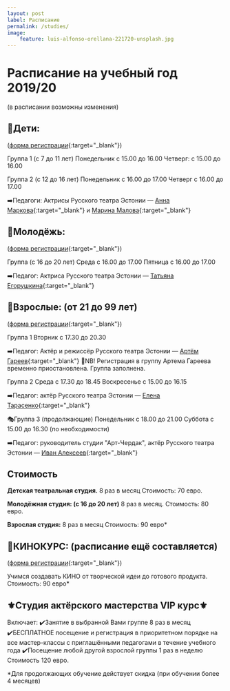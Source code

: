 ```yaml
---
layout: post
label: Расписание
permalink: /studies/
image:
    feature: luis-alfonso-orellana-221720-unsplash.jpg
---
```


# Расписание на учебный год 2019/20 
(в расписании возможны изменения)

## 🔸️Дети: 
([форма регистрации](https://forms.gle/gaWQ8Xm71EPiJ7hcA){:target="_blank"}) 

Группа 1 (с 7 до 11 лет)
Понедельник с 15.00 до 16.00
Четверг: с 15.00 до 16.00

Группа 2 (с 12 до 16 лет)
Понедельник с 16.00 до 17.00
Четверг с 16.00 до 17.00

➡️Педагоги: Актрисы Русского театра Эстонии
— [Анна Маркова](https://veneteater.ee/people/person/anna-markova.html){:target="_blank"}
и [Марина Малова](https://veneteater.ee/people/person/marina-malova.html){:target="_blank"}



## 🔸️Молодёжь: 
([форма регистрации](https://forms.gle/pMksJDyn8tTsQGMK7){:target="_blank"})

Группа (с 16 до 20 лет)
Среда с 16.00 до 17.00
Пятница с 16.00 до 17.00

➡️Педагог: Актриса Русского театра Эстонии — [Татьяна Егорушкина](https://veneteater.ee/people/person/tatiana-egorushkina.html){:target="_blank"}



## 🔸️Взрослые: (от 21 до 99 лет) 
([форма регистрации](https://forms.gle/pMksJDyn8tTsQGMK7){:target="_blank"}) 

Группа 1
Вторник с 17.30 до 20.30

➡️Педагог: Актёр и режиссёр Русского театра Эстонии — [Артём Гареев](https://veneteater.ee/people/person/artiom-gareev.html){:target="_blank"}
🔹️NB! Регистрация в группу Артема Гареева временно приостановлена. Группа заполнена.

Группа 2 
Среда с 17.30 до 18.45
Воскресенье с 15.00 до 16.15

➡️Педагог: актёр Русского театра Эстонии — [Елена Тарасенко](https://veneteater.ee/people/person/elena-tarasenko.html){:target="_blank"}


🎭Группа 3 (продолжающие)
Понедельник с 18.00 до 21.00
Суббота с 15.00 до 16.30 (по необходимости)

➡️Педагог: руководитель студии "Арт-Чердак", актёр Русского театра Эстонии — [Иван Алексеев](https://veneteater.ee/people/person/ivan-alekseev.html){:target="_blank"}


## Стоимость 

__Детская театральная студия.__
8 раз в месяц
Стоимость: 70 евро.

__Молодёжная студия: (с 16 до 20 лет)__
8 раз в месяц.
Стоимость: 80 евро.

__Взрослая студия:__
8 раз в месяц
Стоимость: 90 евро*



## 🎥КИНОКУРС: (расписание ещё составляется) 
([форма регистрации](https://forms.gle/pMksJDyn8tTsQGMK7){:target="_blank"}) 

Учимся создавать КИНО от творческой идеи до готового продукта.
Стоимость: 90 евро*



## ⚜️Студия актёрского мастерства VIP курс⚜️

Включает:
✔️Занятие в выбранной Вами группе 8 раз в месяц
✔️БЕСПЛАТНОЕ посещение и регистрация в приоритетном порядке на все мастер-классы с приглашёнными педагогами в течение учебного года
✔️Посещение любой другой взрослой группы 1 раз в неделю
Стоимость 120 евро.


*Для продолжающих обучение действует скидка (при обучении более 4 месяцев)
